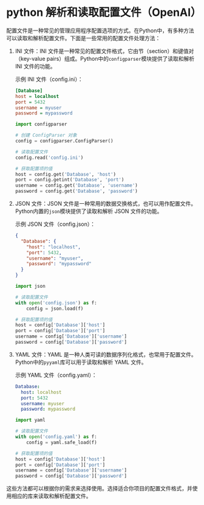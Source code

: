 # python 解析和读取配置文件（OpenAI）

配置文件是一种常见的管理应用程序配置选项的方式。在Python中，有多种方法可以读取和解析配置文件。下面是一些常用的配置文件处理方法：

1. INI 文件：INI 文件是一种常见的配置文件格式，它由节（section）和键值对（key-value pairs）组成。Python中的`configparser`模块提供了读取和解析 INI 文件的功能。

   示例 INI 文件（config.ini）：

   ```ini
   [Database]
   host = localhost
   port = 5432
   username = myuser
   password = mypassword
   ```

   ```python
   import configparser
   
   # 创建 ConfigParser 对象
   config = configparser.ConfigParser()
   
   # 读取配置文件
   config.read('config.ini')
   
   # 获取配置项的值
   host = config.get('Database', 'host')
   port = config.getint('Database', 'port')
   username = config.get('Database', 'username')
   password = config.get('Database', 'password')
   ```

2. JSON 文件：JSON 文件是一种常用的数据交换格式，也可以用作配置文件。Python内置的`json`模块提供了读取和解析 JSON 文件的功能。

   示例 JSON 文件（config.json）：

   ```json
   {
     "Database": {
       "host": "localhost",
       "port": 5432,
       "username": "myuser",
       "password": "mypassword"
     }
   }
   ```

   ```python
   import json
   
   # 读取配置文件
   with open('config.json') as f:
       config = json.load(f)
   
   # 获取配置项的值
   host = config['Database']['host']
   port = config['Database']['port']
   username = config['Database']['username']
   password = config['Database']['password']
   ```

3. YAML 文件：YAML 是一种人类可读的数据序列化格式，也常用于配置文件。Python中的`pyyaml`库可以用于读取和解析 YAML 文件。

   示例 YAML 文件（config.yaml）：

   ```yaml
   Database:
     host: localhost
     port: 5432
     username: myuser
     password: mypassword
   ```

   ```python
   import yaml
   
   # 读取配置文件
   with open('config.yaml') as f:
       config = yaml.safe_load(f)
   
   # 获取配置项的值
   host = config['Database']['host']
   port = config['Database']['port']
   username = config['Database']['username']
   password = config['Database']['password']
   ```

这些方法都可以根据你的需求来选择使用。选择适合你项目的配置文件格式，并使用相应的库来读取和解析配置文件。